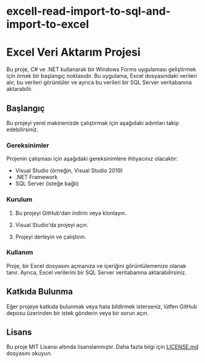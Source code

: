 # excell-read-import-to-sql-and-import-to-excel
 
# Excel Veri Aktarım Projesi

Bu proje, C# ve .NET kullanarak bir Windows Forms uygulaması geliştirmek için örnek bir başlangıç noktasıdır. Bu uygulama, Excel dosyasındaki verileri alır, bu verileri görüntüler ve ayrıca bu verileri bir SQL Server veritabanına aktarabilir.

## Başlangıç

Bu projeyi yerel makinenizde çalıştırmak için aşağıdaki adımları takip edebilirsiniz.

### Gereksinimler

Projenin çalışması için aşağıdaki gereksinimlere ihtiyacınız olacaktır:

- Visual Studio (örneğin, Visual Studio 2019)
- .NET Framework
- SQL Server (isteğe bağlı)

### Kurulum

1. Bu projeyi GitHub'dan indirin veya klonlayın.

2. Visual Studio'da projeyi açın.

3. Projeyi derleyin ve çalıştırın.

### Kullanım

Proje, bir Excel dosyasını açmanıza ve içeriğini görüntülemenize olanak tanır. Ayrıca, Excel verilerini bir SQL Server veritabanına aktarabilirsiniz.

## Katkıda Bulunma

Eğer projeye katkıda bulunmak veya hata bildirmek isterseniz, lütfen GitHub deposu üzerinden bir istek gönderin veya bir sorun açın.

## Lisans

Bu proje MIT Lisansı altında lisanslanmıştır. Daha fazla bilgi için [LICENSE.md](LICENSE.md) dosyasını okuyun.
